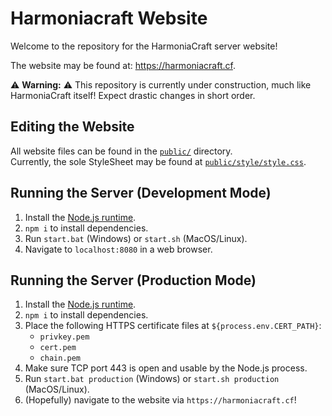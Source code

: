 # Harmoniacraft Website
Welcome to the repository for the HarmoniaCraft server website!

The website may be found at: <https://harmoniacraft.cf>.

⚠️ **Warning:** ⚠️ This repository is currently under construction, much like HarmoniaCraft itself! Expect drastic changes in short order.

## Editing the Website
All website files can be found in the [`public/`](https://github.com/amnotbananaama/harmoniacraft-website/tree/main/public) directory.  
Currently, the sole StyleSheet may be found at [`public/style/style.css`](https://github.com/amnotbananaama/harmoniacraft-website/blob/main/public/style/style.css).

## Running the Server (Development Mode)

1. Install the [Node.js runtime](https://nodejs.org).
2. `npm i` to install dependencies.
3. Run `start.bat` (Windows) or `start.sh` (MacOS/Linux).
4. Navigate to `localhost:8080` in a web browser.

## Running the Server (Production Mode)

1. Install the [Node.js runtime](https://nodejs.org).
2. `npm i` to install dependencies.
3. Place the following HTTPS certificate files at `${process.env.CERT_PATH}`:
    - `privkey.pem`
    - `cert.pem`
    - `chain.pem`
4. Make sure TCP port 443 is open and usable by the Node.js process.
5. Run `start.bat production` (Windows) or `start.sh production` (MacOS/Linux).
6. (Hopefully) navigate to the website via `https://harmoniacraft.cf`!
